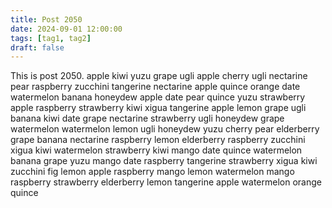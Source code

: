 ```yaml
---
title: Post 2050
date: 2024-09-01 12:00:00
tags: [tag1, tag2]
draft: false
---
```

This is post 2050.
apple
kiwi
yuzu
grape
ugli
apple
cherry
ugli
nectarine
pear
raspberry
zucchini
tangerine
nectarine
apple
quince
orange
date
watermelon
banana
honeydew
apple
date
pear
quince
yuzu
strawberry
apple
raspberry
strawberry
kiwi
xigua
tangerine
apple
lemon
grape
ugli
banana
kiwi
date
grape
nectarine
strawberry
ugli
honeydew
grape
watermelon
watermelon
lemon
ugli
honeydew
yuzu
cherry
pear
elderberry
grape
banana
nectarine
raspberry
lemon
elderberry
raspberry
zucchini
xigua
kiwi
watermelon
strawberry
kiwi
mango
date
quince
watermelon
banana
grape
yuzu
mango
date
raspberry
tangerine
strawberry
xigua
kiwi
zucchini
fig
lemon
apple
raspberry
mango
lemon
watermelon
mango
raspberry
strawberry
elderberry
lemon
tangerine
apple
watermelon
orange
quince
